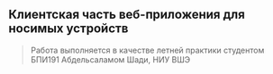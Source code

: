 ## Клиентская часть веб-приложения для носимых устройств

> Работа выполняется в качестве летней практики студентом БПИ191 Абдельсаламом Шади, НИУ ВШЭ
